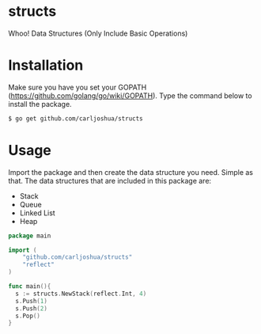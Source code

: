 # structs

Whoo! Data Structures (Only Include Basic Operations)

# Installation
Make sure you have you set your GOPATH (https://github.com/golang/go/wiki/GOPATH).
Type the command below to install the package.

```bash
$ go get github.com/carljoshua/structs
```

# Usage

Import the package and then create the data structure you need. Simple as that.
The data structures that are included in this package are:

* Stack
* Queue
* Linked List
* Heap


```go
package main

import (
    "github.com/carljoshua/structs"
    "reflect"
)

func main(){
  s := structs.NewStack(reflect.Int, 4)
  s.Push(1)
  s.Push(2)
  s.Pop()
}
```
